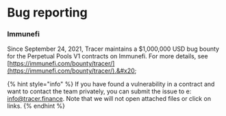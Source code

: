 # Bug reporting

### Immunefi

Since September 24, 2021, Tracer maintains a $1,000,000 USD bug bounty for the Perpetual Pools V1 contracts on Immunefi. For more details, see [https://immunefi.com/bounty/tracer/](https://immunefi.com/bounty/tracer/).&#x20;

{% hint style="info" %}
If you have found a vulnerability in a contract and want to contact the team privately, you can submit the issue to e: info@tracer.finance. Note that we will not open attached files or click on links.&#x20;
{% endhint %}
